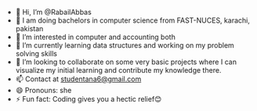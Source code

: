 - 👋 Hi, I’m @RabailAbbas
- 📙 I am doing bachelors in computer science from FAST-NUCES, karachi, pakistan
- 👀 I’m interested in computer and accounting both
- 🌱 I’m currently learning data structures and working on my problem solving skills
- 💞️ I’m looking to collaborate on some very basic projects where I can visualize my initial learning and contribute my knowledge there.
- 📫 Contact at studentana6@gmail.com
- 😄 Pronouns: she
- ⚡ Fun fact: Coding gives you a hectic relief😊

<!---
RabailAbbas/RabailAbbas is a ✨ special ✨ repository because its `README.md` (this file) appears on your GitHub profile.
You can click the Preview link to take a look at your changes.
--->
